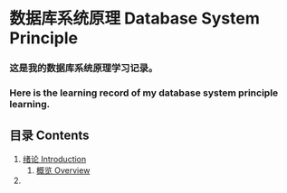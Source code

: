# 数据库系统原理 Database System Principle

### 这是我的数据库系统原理学习记录。
### Here is the learning record of my database system principle learning.

## 目录 Contents
 1. [绪论 Introduction](./chapter_1_Introduction/)
    1. [概览 Overview](./chapter_1_Introduction/Overview.md)
 2. 